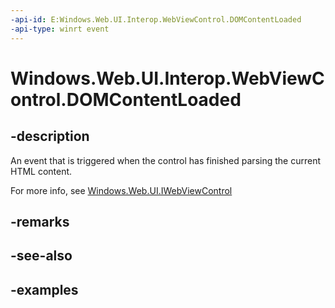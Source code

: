 ```yaml
---
-api-id: E:Windows.Web.UI.Interop.WebViewControl.DOMContentLoaded
-api-type: winrt event
---
```


<!-- Event syntax.
public event TypedEventHandler DOMContentLoaded<IWebViewControl, WebViewControlDOMContentLoadedEventArgs>
-->

# Windows.Web.UI.Interop.WebViewControl.DOMContentLoaded

## -description
An event that is triggered when the control has finished parsing the current HTML content.

For more info, see [Windows.Web.UI.IWebViewControl](../windows.web.ui/iwebviewcontrol.md)
## -remarks

## -see-also

## -examples

